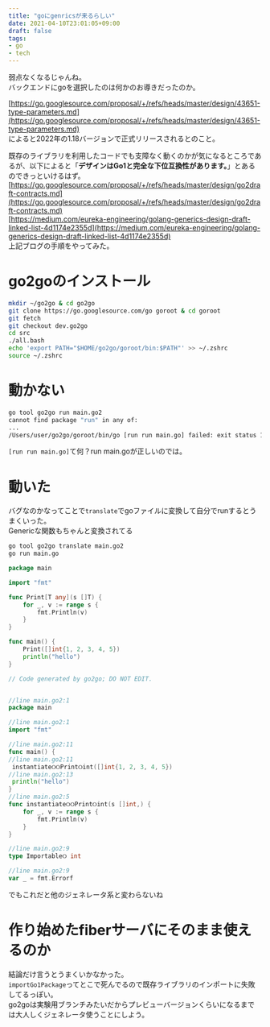 ```yaml
---
title: "goにgenricsが来るらしい"
date: 2021-04-10T23:01:05+09:00
draft: false
tags:
- go
- tech
---
```


弱点なくなるじゃんね。  
バックエンドにgoを選択したのは何かのお導きだったのか。  

[https://go.googlesource.com/proposal/+/refs/heads/master/design/43651-type-parameters.md](https://go.googlesource.com/proposal/+/refs/heads/master/design/43651-type-parameters.md)  
によると2022年の1.18バージョンで正式リリースされるとのこと。  

既存のライブラリを利用したコードでも支障なく動くのかが気になるところであるが、以下によると「__デザインはGo1と完全な下位互換性があります。__」とあるのできっといけるはず。  
[https://go.googlesource.com/proposal/+/refs/heads/master/design/go2draft-contracts.md](https://go.googlesource.com/proposal/+/refs/heads/master/design/go2draft-contracts.md)  
[https://medium.com/eureka-engineering/golang-generics-design-draft-linked-list-4d1174e2355d](https://medium.com/eureka-engineering/golang-generics-design-draft-linked-list-4d1174e2355d)  
上記ブログの手順をやってみた。  

# go2goのインストール

```sh
mkdir ~/go2go & cd go2go
git clone https://go.googlesource.com/go goroot & cd goroot
git fetch 
git checkout dev.go2go
cd src
./all.bash
echo 'export PATH="$HOME/go2go/goroot/bin:$PATH"' >> ~/.zshrc
source ~/.zshrc
```

# 動かない

```sh
go tool go2go run main.go2
cannot find package "run" in any of:
...
/Users/user/go2go/goroot/bin/go [run run main.go] failed: exit status 1
```
`[run run main.go]`て何？run main.goが正しいのでは。

# 動いた

バグなのかなってことで`translate`でgoファイルに変換して自分でrunするとうまくいった。  
Genericな関数もちゃんと変換されてる  

```sh
go tool go2go translate main.go2
go run main.go
```

```go
package main

import "fmt"

func Print[T any](s []T) {
	for _, v := range s {
		fmt.Println(v)
	}
}

func main() {
	Print([]int{1, 2, 3, 4, 5})
	println("hello")
}
```

```go
// Code generated by go2go; DO NOT EDIT.


//line main.go2:1
package main

//line main.go2:1
import "fmt"

//line main.go2:11
func main() {
//line main.go2:11
 instantiate୦୦Print୦int([]int{1, 2, 3, 4, 5})
//line main.go2:13
 println("hello")
}
//line main.go2:5
func instantiate୦୦Print୦int(s []int,) {
	for _, v := range s {
		fmt.Println(v)
	}
}

//line main.go2:9
type Importable୦ int

//line main.go2:9
var _ = fmt.Errorf
```

でもこれだと他のジェネレータ系と変わらないね  

# 作り始めたfiberサーバにそのまま使えるのか

結論だけ言うとうまくいかなかった。  
`importGo1Package`ってとこで死んでるので既存ライブラリのインポートに失敗してるっぽい。  
go2goは実験用ブランチみたいだからプレビューバージョンくらいになるまでは大人しくジェネレータ使うことにしよう。

